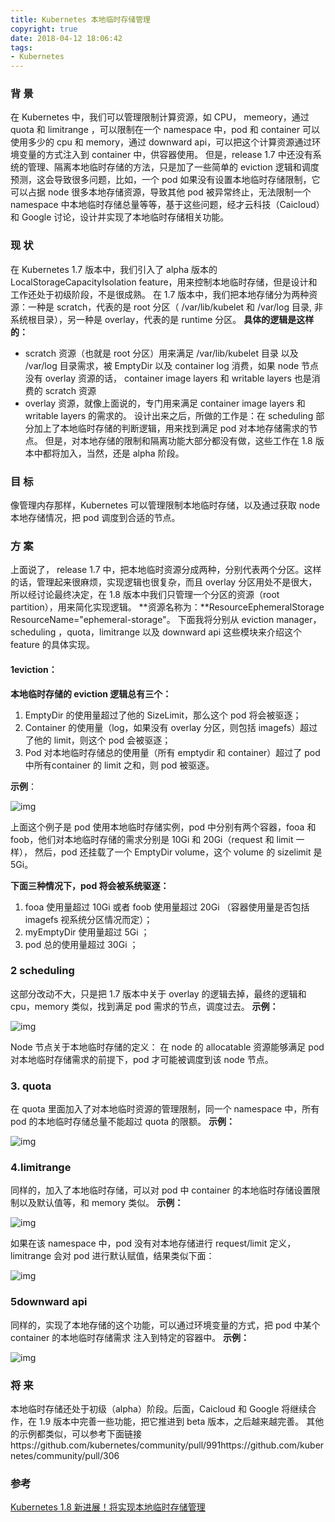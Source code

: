 ```yaml
---
title: Kubernetes 本地临时存储管理
copyright: true
date: 2018-04-12 18:06:42
tags:
- Kubernetes
---
```


### 背  景

在 Kubernetes 中，我们可以管理限制计算资源，如 CPU， memeory，通过 quota 和 limitrange ，可以限制在一个 namespace 中，pod 和 container 可以使用多少的 cpu 和 memory，通过 downward api，可以把这个计算资源通过环境变量的方式注入到 container 中，供容器使用。 
但是，release 1.7 中还没有系统的管理、隔离本地临时存储的方法，只是加了一些简单的 eviction 逻辑和调度预测，这会导致很多问题，比如，一个 pod 如果没有设置本地临时存储限制，它可以占据 node 很多本地存储资源，导致其他 pod 被异常终止，无法限制一个 namespace 中本地临时存储总量等等，基于这些问题，经才云科技（Caicloud）和 Google 讨论，设计并实现了本地临时存储相关功能。

### 现  状

在 Kubernetes 1.7 版本中，我们引入了 alpha 版本的 LocalStorageCapacityIsolation feature，用来控制本地临时存储，但是设计和工作还处于初级阶段，不是很成熟。 在 1.7 版本中，我们把本地存储分为两种资源：一种是 scratch，代表的是 root 分区（ /var/lib/kubelet 和 /var/log 目录, 非系统根目录），另一种是 overlay，代表的是 runtime 分区。
**具体的逻辑是这样的：**

- scratch 资源（也就是 root 分区）用来满足 /var/lib/kubelet 目录 以及 /var/log 目录需求，被 EmptyDir 以及 container log 消费，如果 node 节点没有 overlay 资源的话， container image layers  和 writable layers 也是消费的 scratch 资源
- overlay 资源，就像上面说的，专门用来满足 container image layers 和 writable layers 的需求的。
  设计出来之后，所做的工作是：在 scheduling 部分加上了本地临时存储的判断逻辑，用来找到满足 pod 对本地存储需求的节点。
  但是，对本地存储的限制和隔离功能大部分都没有做，这些工作在 1.8 版本中都将加入，当然，还是 alpha 阶段。

### 目  标

像管理内存那样，Kubernetes 可以管理限制本地临时存储，以及通过获取 node 本地存储情况，把 pod 调度到合适的节点。

### 方  案

上面说了， release 1.7 中，把本地临时资源分成两种，分别代表两个分区。这样的话，管理起来很麻烦，实现逻辑也很复杂，而且 overlay 分区用处不是很大，所以经讨论最终决定，在 1.8 版本中我们只管理一个分区的资源（root partition），用来简化实现逻辑。 **资源名称为：**ResourceEphemeralStorage ResourceName="ephemeral-storage"。
下面我将分别从 eviction manager，scheduling ，quota，limitrange 以及 downward api 这些模块来介绍这个 feature 的具体实现。

#### 1eviction：

**本地临时存储的 eviction 逻辑总有三个：**

1. EmptyDir 的使用量超过了他的 SizeLimit，那么这个 pod 将会被驱逐；
2. Container 的使用量（log，如果没有 overlay 分区，则包括 imagefs）超过了他的 limit，则这个 pod 会被驱逐；
3. Pod 对本地临时存储总的使用量（所有 emptydir 和 container）超过了 pod 中所有container 的 limit 之和，则 pod 被驱逐。

**示例**：

![img](http://oj6ydypm2.bkt.clouddn.com/upfile_1509415538560.jpeg)

上面这个例子是 pod 使用本地临时存储实例，pod 中分别有两个容器，fooa 和 foob，他们对本地临时存储的需求分别是 10Gi 和 20Gi（request 和 limit 一样）， 然后，pod 还挂载了一个 EmptyDir volume，这个 volume 的 sizelimit 是 5Gi。

**下面三种情况下，pod 将会被系统驱逐：**

1. fooa 使用量超过 10Gi  或者 foob 使用量超过 20Gi （容器使用量是否包括 imagefs 视系统分区情况而定）；
2. myEmptyDir 使用量超过 5Gi ；
3. pod 总的使用量超过 30Gi ；

### 2 scheduling

这部分改动不大，只是把 1.7 版本中关于 overlay 的逻辑去掉，最终的逻辑和 cpu，memory 类似，找到满足 pod 需求的节点，调度过去。
**示例：**

![img](http://oj6ydypm2.bkt.clouddn.com/upfile_1509415592486.png)

Node 节点关于本地临时存储的定义：
在 node 的 allocatable 资源能够满足 pod 对本地临时存储需求的前提下，pod 才可能被调度到该 node 节点。

### 3. quota

在 quota 里面加入了对本地临时资源的管理限制，同一个 namespace 中，所有 pod 的本地临时存储总量不能超过 quota 的限额。
**示例：**

![img](http://oj6ydypm2.bkt.clouddn.com/upfile_1509415625164.png)

### 4.limitrange

同样的，加入了本地临时存储，可以对 pod 中 container 的本地临时存储设置限制以及默认值等，和 memory 类似。
**示例：**

![img](http://oj6ydypm2.bkt.clouddn.com/upfile_1509415659430.png)

如果在该 namespace 中，pod 没有对本地存储进行 request/limit 定义，limitrange 会对 pod 进行默认赋值，结果类似下面：

![img](http://oj6ydypm2.bkt.clouddn.com/upfile_1509415674161.png)

### 5downward api

同样的，实现了本地存储的这个功能，可以通过环境变量的方式，把 pod 中某个 container 的本地临时存储需求 注入到特定的容器中。
**示例：**

![img](http://oj6ydypm2.bkt.clouddn.com/upfile_1509415695807.jpeg)

### 将  来

本地临时存储还处于初级（alpha）阶段。后面，Caicloud 和 Google 将继续合作，在 1.9 版本中完善一些功能，把它推进到 beta 版本，之后越来越完善。
其他的示例都类似，可以参考下面链接https://github.com/kubernetes/community/pull/991https://github.com/kubernetes/community/pull/306

### 参考

[Kubernetes 1.8 新进展！将实现本地临时存储管理](http://www.k8smeetup.com/article/VyEncpgA7)